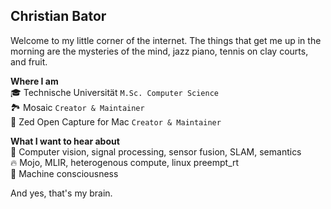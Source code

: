 ## Christian Bator
Welcome to my little corner of the internet. The things that get me up in the morning are the mysteries of the mind, jazz piano, tennis on clay courts, and fruit. 

**Where I am**  
🎓 Technische Universität `M.Sc. Computer Science`  
🏞️ Mosaic `Creator & Maintainer`  
📸 Zed Open Capture for Mac `Creator & Maintainer`  

**What I want to hear about**  
🤖 Computer vision, signal processing, sensor fusion, SLAM, semantics  
🔥 Mojo, MLIR, heterogenous compute, linux preempt_rt  
🔮 Machine consciousness  

And yes, that's my brain.
